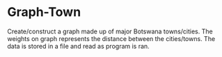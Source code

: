 # Graph-Town
Create/construct a graph made up of major Botswana towns/cities. The weights on graph represents the distance between the cities/towns. The data is stored in a file and read as program is ran.

